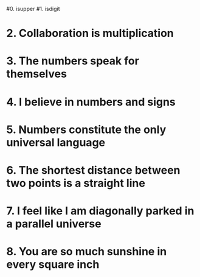 #0. isupper
#1. isdigit
# 2. Collaboration is multiplication
# 3. The numbers speak for themselves
# 4. I believe in numbers and signs
# 5. Numbers constitute the only universal language
# 6. The shortest distance between two points is a straight line
# 7. I feel like I am diagonally parked in a parallel universe
# 8. You are so much sunshine in every square inch
